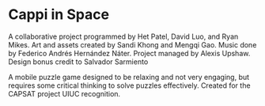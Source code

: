 # Cappi in Space

A collaborative project programmed by Het Patel, David Luo, and Ryan Mikes.
Art and assets created by Sandi Khong and Mengqi Gao. Music done by Federico Andrés Hernández Náter. Project managed by Alexis Upshaw. Design bonus credit to Salvador Sarmiento

A mobile puzzle game designed to be relaxing and not very engaging, but requires some critical thinking to solve puzzles effectively. Created for the CAPSAT project UIUC recognition.
